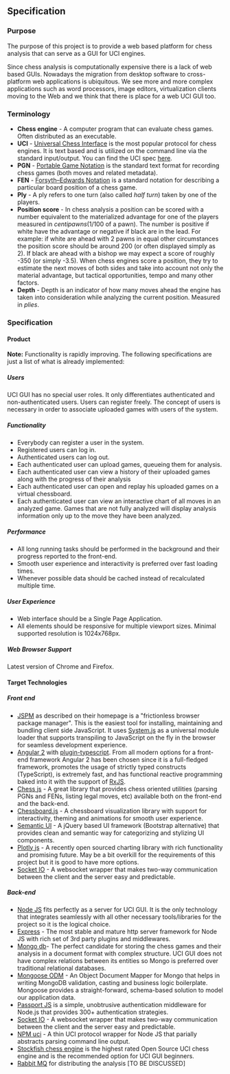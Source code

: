 ## Specification ##

### Purpose ###
The purpose of this project is to provide a web based platform for chess analysis that can serve as a GUI for UCI engines.

Since chess analysis is computationally expensive there is a lack of web based GUIs. Nowadays the migration from desktop software to cross-platform web applications is ubiquitous. We see more and more complex applications such as word processors, image editors, virtualization clients moving to the Web and we think that there is place for a web UCI GUI too.

### Terminology ###
- **Chess engine** - A computer program that can evaluate chess games. Often distributed as an executable.
- **UCI** - [Universal Chess Interface](https://en.wikipedia.org/wiki/Universal_Chess_Interface) is the most popular protocol for chess engines. It is text based and is utilized on the command line via the standard input/output. You can find the UCI spec [here](http://download.shredderchess.com/div/uci.zip).
- **PGN** - [Portable Game Notation](https://en.wikipedia.org/wiki/Portable_Game_Notation) is the standard text format for recording chess games (both moves and related metadata).
- **FEN** - [Forsyth–Edwards Notation](https://en.wikipedia.org/wiki/Forsyth%E2%80%93Edwards_Notation) is a standard notation for describing a particular board position of a chess game.
- **Ply** - A ply refers to one turn (also called *half turn*) taken by one of the players.
- **Position score** - In chess analysis a position can be scored with a number equivalent to the materialized advantage for one of the players measured in *centipawns*(1/100 of a pawn). The number is positive if white have the advantage or negative if black are in the lead. For example: if white are ahead with 2 pawns in equal other circumstances the position score should be around 200 (or often displayed simply as 2). If black are ahead with a bishop we may expect a score of roughly -350 (or simply -3.5). When chess engines score a position, they try to estimate the next moves of both sides and take into account not only the material advantage, but tactical opportunities, tempo and many other factors.
- **Depth** - Depth is an indicator of how many moves ahead the engine has taken into consideration while analyzing the current position. Measured in *plies*.

### Specification ###

#### Product ####
**Note:** Functionality is rapidly improving. The following specifications are just a list of what is already implemented:

##### Users #####
UCI GUI has no special user roles. It only differentiates authenticated and non-authenticated users. Users can register freely. The concept of users is necessary in order to associate uploaded games with users of the system.

##### Functionality #####
- Everybody can register a user in the system.
- Registered users can log in.
- Authenticated users can log out.
- Each authenticated user can upload games, queueing them for analysis.
- Each authenticated user can view a history of their uploaded games along with the progress of their analysis
- Each authenticated user can open and replay his uploaded games on a virtual chessboard.
- Each authenticated user can view an interactive chart of all moves in an analyzed game. Games that are not fully analyzed will display analysis information only up to the move they have been analyzed.

##### Performance #####
- All long running tasks should be performed in the background and their progress reported to the front-end.
- Smooth user experience and interactivity is preferred over fast loading times.
- Whenever possible data should be cached instead of recalculated multiple time.

##### User Experience #####
- Web interface should be a Single Page Application.
- All elements should be responsive for multiple viewport sizes. Minimal supported resolution is 1024x768px.

##### Web Browser Support #####
Latest version of Chrome and Firefox.

#### Target Technologies ####
##### Front end #####
- [JSPM](http://jspm.io/) as described on their homepage is a "frictionless browser package manager". This is the easiest tool for installing, maintaining and bundling client side JavaScript. It uses [System.js](https://github.com/systemjs/systemjs) as a universal module loader that supports transpiling to JavaScript on the fly in the browser for seamless development experience.
- [Angular 2](https://angular.io/) with [plugin-typescript](https://github.com/frankwallis/plugin-typescript). From all modern options for a front-end framework Angular 2 has been chosen since it is a full-fledged framework, promotes the usage of strictly typed constructs (TypeScript), is extremely fast, and has functional reactive programming baked into it with the support of [RxJS](https://github.com/ReactiveX/RxJS).
- [Chess js](https://github.com/jhlywa/chess.js) - A great library that provides chess oriented utilities (parsing PGNs and FENs, listing legal moves, etc) available both on the front-end and the back-end.
- [Chessboard.js](http://chessboardjs.com) - A chessboard visualization library with support for interactivity, theming and animations for smooth user experience.
- [Semantic UI](http://semantic-ui.com/) - A jQuery based UI framework (Bootstrap alternative) that provides clean and semantic way for categorizing and stylizing UI components.
- [Plotly js](https://plot.ly/javascript/) - A recently open sourced charting library with rich functionality and promising future. May be a bit overkill for the requirements of this project but it is good to have more options.
- [Socket IO](http://socket.io/) - A websocket wrapper that makes two-way communication between the client and the server easy and predictable.

##### Back-end #####
- [Node JS](https://nodejs.org) fits perfectly as a server for UCI GUI. It is the only technology that integrates seamlessly with all other necessary tools/libraries for the project so it is the logical choice.
- [Express](http://expressjs.com/) - The most stable and mature http server framework for Node JS with rich set of 3rd party plugins and middlewares.
- [Mongo db](https://www.mongodb.org/)- The perfect candidate for storing the chess games and their analysis in a document format with complex structure. UCI GUI does not have complex relations between its entities so Mongo is preferred over traditional relational databases.
- [Mongoose ODM](http://mongoosejs.com/) - An Object Document Mapper for Mongo that helps in writing MongoDB validation, casting and business logic boilerplate. Mongoose provides a straight-forward, schema-based solution to model our application data.
- [Passport JS](http://passportjs.org/) is a simple, unobtrusive authentication middleware for Node.js that provides 300+ authentication strategies.
- [Socket IO](http://socket.io/) - A websocket wrapper that makes two-way communication between the client and the server easy and predictable.
- [NPM uci](https://www.npmjs.com/package/uci) - A thin UCI protocol wrapper for Node JS that parially abstracts parsing command line output.
- [Stockfish chess engine](https://stockfishchess.org/) is the highest rated Open Source UCI chess engine and is the recommended option for UCI GUI beginners.
- [Rabbit MQ](https://www.rabbitmq.com/) for distributing the analysis [TO BE DISCUSSED]